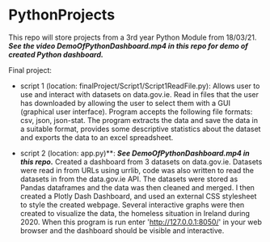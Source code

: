 # PythonProjects
This repo will store projects from a 3rd year Python Module from 18/03/21. *****See the video DemoOfPythonDashboard.mp4 in this repo for demo of created Python dashboard.***** 

Final project:
  - script 1 (location: finalProject/Script1/Script1ReadFile.py): 
  Allows user to use and interact with datasets on data.gov.ie. Read in files that the user has downloaded by allowing the user 
  to select them with a GUI (graphical user interface). Program accepts the following file formats: csv, json, json-stat. 
  The program extracts the data and save the data in a suitable format, provides some descriptive statistics about the dataset and exports the data to an excel spreadsheet. 
  
  - script 2 (location: app.py)**: 
  *****See DemoOfPythonDashboard.mp4 in this repo.***** 
  Created a dashboard from 3 datasets on data.gov.ie. Datasets were read in from URLs using urrlib, code was also written to read the datasets in from the data.gov.ie API. 
  The datasets were stored as Pandas dataframes and the data was then cleaned and merged.
  I then created a Plotly Dash Dashboard, and used an external CSS stylesheet to style the created webpage. 
  Several interactive graphs were then created to visualize the data, the homeless situation in Ireland during 2020.
  When this program is run enter 'http://127.0.0.1:8050/' in your web browser and the dashboard should be visible and interactive. 
